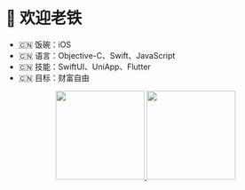 # 👋 欢迎老铁

- 🇨🇳 饭碗：iOS
- 🇨🇳 语言：Objective-C、Swift、JavaScript
- 🇨🇳 技能：SwiftUI、UniApp、Flutter
- 🇨🇳 目标：财富自由

<div align="center">
  <a href="https://github.com/uclort">
  <img height="160em" src="https://github-readme-stats.vercel.app/api?username=uclort&show_icons=true&theme=github_dark&include_all_commits=true&count_private=true"/>
  <img height="160em" src="https://github-readme-stats.vercel.app/api/top-langs/?username=uclort&layout=compact&langs_count=6&theme=github_dark"/>
</div>

